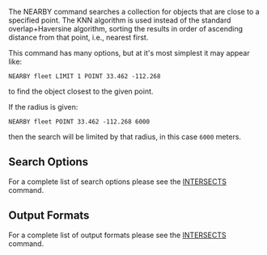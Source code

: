 <!--
layout:  index.html
title:   NEARBY - Tile38
class:   command
super:   documentation
command: nearby
-->

The NEARBY command searches a collection for objects that are close to a specified point. The KNN algorithm is used instead of the standard overlap+Haversine algorithm, sorting the results in order of ascending distance from that point, i.e., nearest first.

This command has many options, but at it's most simplest it may appear like:

```tile38
NEARBY fleet LIMIT 1 POINT 33.462 -112.268
```
to find the object closest to the given point.

If the radius is given:
```tile38
NEARBY fleet POINT 33.462 -112.268 6000
```
then the search will be limited by that radius, in this case `6000` meters.

## Search Options

For a complete list of search options please see the [INTERSECTS](/commands/intersects#search-options) command.

## Output Formats

For a complete list of output formats please see the [INTERSECTS](/commands/intersects#output-formats) command.
